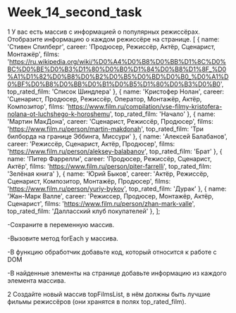 # Week_14_second_task

1  У вас есть массив с информацией о популярных режиссёрах. Отобразите информацию о каждом режиссёре на странице.
[
  {
    name: 'Стивен Спилберг',
    career: 'Продюсер, Режиссёр, Актёр, Сценарист, Монтажёр',
    films: 'https://ru.wikipedia.org/wiki/%D0%A4%D0%B8%D0%BB%D1%8C%D0%BC%D0%BE%D0%B3%D1%80%D0%B0%D1%84%D0%B8%D1%8F_%D0%A1%D1%82%D0%B8%D0%B2%D0%B5%D0%BD%D0%B0_%D0%A1%D0%BF%D0%B8%D0%BB%D0%B1%D0%B5%D1%80%D0%B3%D0%B0',
    top_rated_film: 'Список Шиндлера'
  },
  {
    name: 'Кристофер Нолан',
    career: 'Сценарист, Продюсер, Режиссёр, Оператор, Монтажёр, Актёр, Композитор',
    films: 'https://www.film.ru/compilation/vse-filmy-kristofera-nolana-ot-luchshego-k-horoshemu',
    top_rated_film: 'Начало'
  },
  {
    name: 'Мартин МакДона',
    career: 'Сценарист, Режиссёр, Продюсер',
    films: 'https://www.film.ru/person/martin-makdonah',
    top_rated_film: 'Три билборда на границе Эббинга, Миссури'
  },
  {
    name: 'Алексей Балабанов',
    career: 'Режиссёр, Сценарист, Актёр, Продюсер',
    films: 'https://www.film.ru/person/aleksey-balabanov',
    top_rated_film: 'Брат'
  },
  {
    name: 'Питер Фаррелли',
    career: 'Продюсер, Режиссёр, Сценарист, Актёр',
    films: 'https://www.film.ru/person/piter-farrelli',
    top_rated_film: 'Зелёная книга'
  },
  {
    name: 'Юрий Быков',
    career: 'Актёр, Режиссёр, Сценарист, Композитор, Монтажёр, Продюсер',
    films: 'https://www.film.ru/person/yuriy-bykov',
    top_rated_film: 'Дурак'
  },
  {
    name: 'Жан-Марк Валле',
    career: 'Режиссер, Продюсер, Монтажёр, Актёр, Сценарист',
    films: 'https://www.film.ru/person/zhan-mark-valle',
    top_rated_film: 'Далласский клуб покупателей'
  },
];

-Сохраните в переменную массив.

-Вызовите метод forEach у массива.

-В функцию обработчик добавьте код, который относится к работе с DOM

-В найденные элементы на странице добавьте информацию из каждого элемента массива.



2  Создайте новый массив topFilmsList, в нём должны быть лучшие фильмы режиссёров (они хранятся в полях top_rated_film).